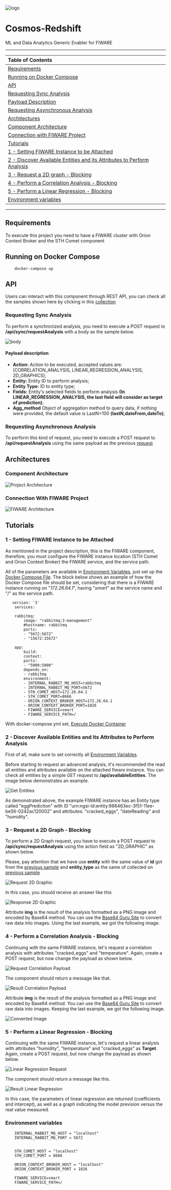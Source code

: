 ![logo](./docs/logo.png)
# Cosmos-Redshift

ML and Data Analytics Generic Enabler for FIWARE

*******
| Table of Contents |
| :--- |
| [Requirements](#requirements) |
| [Running on Docker Compose](#running-on-docker-compose) |
| [API](#api) |
| [Requesting Sync Analysis](#requesting-sync-analysis) |
| [Payload Description](#payload-description) |
| [Requesting Asynchronous Analysis](#requesting-asynchronous-analysis) |
| [Architectures](#architectures) |
| [Component Architecture](#component-architecture) |
| [Connection with FIWARE Project](#connection-with-fiware-project) |
| [Tutorials](#tutorials) |
| [1 - Setting FIWARE Instance to be Attached](#1---setting-fiware-instance-to-be-attached) |
| [2 - Discover Available Entities and its Attributes to Perform Analysis](#2---discover-available-entities-and-its-attributes-to-perform-analysis) |
| [3 - Request a 2D graph - Blocking](#3---request-a-2d-graph---blocking) |
| [4 - Perform a Correlation Analysis - Blocking](#4---perform-a-correlation-analysis---blocking) |
| [5 - Perform a Linear Regression - Blocking](#5---perform-a-linear-regression---blocking) |
| [Environment variables](#environment-variables) |
*******

## Requirements

To execute this project you need to have a FIWARE cluster with Orion Context Broker and the STH Comet component

## Running on Docker Compose

```
    docker-compose up
```

## API

Users can interact with this component through REST API, you can check all the samples shown here by clicking in this [collection](./docs/postman/Cosmos%20Redshift.postman_collection.json)

### Requesting Sync Analysis

To perform a synchronized analysis, you need to execute a POST request to **/api/sync/requestAnalysis** with a body as the sample below.

![body](./docs/payload.png)

#### Payload description

* **Action:** Action to be executed, accepted values are: (CORRELATION_ANALYSIS, LINEAR_REGRESSION_ANALYSIS, 2D_GRAPHICS);
* **Entity:** Entity ID to perform analysis;
* **Entity Type:** ID to entity type;
* **Fields:** Entity's selected fields to perform analysis **(In LINEAR_REGRESSION_ANALYSIS, the last field will consider as target of prediction)**;
* **Agg_method** Object of aggregation method to query data, if nothing were provided, the default value is LastN=100 **(lastN,dateFrom,dateTo)**;

### Requesting Asynchronous Analysis

To perform this kind of request, you need to execute a POST request to **/api/requestAnalysis** using the same payload as the previous [request](#requesting-sync-analisys)

## Architectures

### Component Architecture

![Project Architecture](./docs/architecture.png)

### Connection With FIWARE Project

![FIWARE Architecture](./docs//fiware-with-component.png)

## Tutorials

### 1 - Setting FIWARE Instance to be Attached

As mentioned in the project description, this is the FIWARE component, therefore, you must configure the FIWARE instance location (STH Comet and Orion Context Broker) the FIWARE service, and the service path.

All of the parameters are available in [Environment Variables](#environment-variables), just set up the [Docker Compose File](./docker-compose.yml). The block below shows an example of how the Docker Compose file should be set, considering that there is a FIWARE instance running on "*172.26.64.1*", having "*smart*" as the service name and "*/*" as the service path.

```
   version: '3'
    services:

    rabbitmq:
        image: "rabbitmq:3-management"
        #hostname: rabbitmq
        ports:
        - "5672:5672"  
        - "15672:15672"
    
    app:
        build:
        context:  
        ports:
        - "5000:5000" 
        depends_on:
        - rabbitmq
        environment:
        - INTERNAL_RABBIT_MQ_HOST=rabbitmq
        - INTERNAL_RABBIT_MQ_PORT=5672
        - STH_COMET_HOST=172.26.64.1
        - STH_COMET_PORT=8666
        - ORION_CONTEXT_BROKER_HOST=172.26.64.1
        - ORION_CONTEXT_BROKER_PORT=1026
        - FIWARE_SERVICE=smart
        - FIWARE_SERVICE_PATH=/
```

With docker-compose.yml set, [Execute Docker Container](#running-on-docker-compose)

### 2 - Discover Available Entities and its Attributes to Perform Analysis

First of all, make sure to set correctly all [Envirorment Variables](#environment-variables).

Before starting to request an advanced analysis, it's recommended the read all entities and attributes available on the attached fiware instance. You can check all entities by a simple GET request to **/api/availableEntities**. The image below demonstrates an example.

![Get Entities](./docs/get-entities.png)

As demonstrated above, the example FIWARE instance has an Entity type called "eggPrediction" with ID "urn:ngsi-ld:entity:986463ec-3f51-11ee-be56-0242ac120002" and attributes: "cracked_eggs", "dateReading" and "humidity".

### 3 - Request a 2D Graph - Blocking

To perform a 2D Graph request, you have to execute a POST request to **/api/sync/requestAnalysis** using the action field as "2D_GRAPHIC" as shown below.

Please, pay attention that we have use **entity** with the same value of **id** got from the [previous sample](#2---discover-available-entities-and-its-attributes-to-perform-analysis) and **entity_type** as the same of collected on [previous sample](#2---discover-available-entities-and-its-attributes-to-perform-analysis)

![Request 2D Graphic](./docs/2d_req_analysis.png)

In this case, you should receive an answer like this

![Response 2D Graphic](./docs/2d_resp_analysis.png)

Attribute **img** is the result of the analysis formatted as a PNG image and encoded by Base64 method. You can use the [Base64 Guru Site](https://base64.guru/converter/decode/image) to convert raw data into images. Using the last example, we got the following image.

### 4 - Perform a Correlation Analysis - Blocking

Continuing with the same FIWARE instance, let's request a correlation analysis with attributes "cracked_eggs" and "temperature". Again, create a POST request, but now change the payload as shown below.

![Request Correlation Payload](./docs/request-correlation.png)

The component should return a message like that.

![Result Correlation Payload](./docs/result-correlation.png)

Attribute **img** is the result of the analysis formatted as a PNG image and encoded by Base64 method. You can use the [Base64 Guru Site](https://base64.guru/converter/decode/image) to convert raw data into images. Keeping the last example, we got the following image.

![Converted Image](./docs/result-correlation-img.png)
### 5 - Perform a Linear Regression - Blocking

Continuing with the same FIWARE instance, let's request a linear analysis with attributes "humidity", "temperature" and "cracked_eggs" as **Target**. Again, create a POST request, but now change the payload as shown below.

![Linear Regression Request](./docs/request-lin-reg.png)

The component should return a message like this.

![Result Linear Regression](./docs/result-lin-reg.png)

In this case, the parameters of linear regression are returned (coefficients and intercept), as well as a graph indicating the model prevision versus the real value measured.

### Environment variables

```
    INTERNAL_RABBIT_MQ_HOST = "localhost"
    INTERNAL_RABBIT_MQ_PORT = 5672


    STH_COMET_HOST = "localhost"
    STH_COMET_PORT = 8666

    ORION_CONTEXT_BROKER_HOST = "localhost"
    ORION_CONTEXT_BROKER_PORT = 1026

    FIWARE_SERVICE=smart
    FIWARE_SERVICE_PATH=/

```
